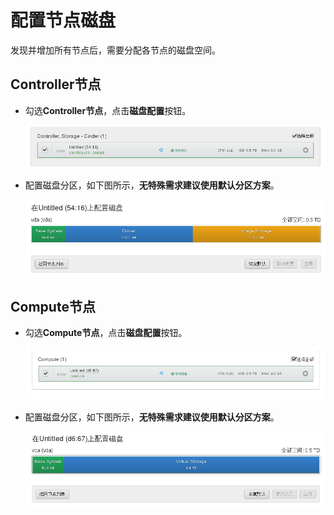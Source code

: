 # 配置节点磁盘

发现并增加所有节点后，需要分配各节点的磁盘空间。

## Controller节点

* 勾选**Controller节点**，点击**磁盘配置**按钮。

  ![openstack_install_451](../images/openstack_install_451.png)

* 配置磁盘分区，如下图所示，**无特殊需求建议使用默认分区方案**。

  ![openstack_install_462](../images/openstack_install_462.png)

## Compute节点

* 勾选**Compute节点**，点击**磁盘配置**按钮。

  ![openstack_install_453](../images/openstack_install_453.png)

* 配置磁盘分区，如下图所示，**无特殊需求建议使用默认分区方案**。

  ![openstack_install_464](../images/openstack_install_464.png)

